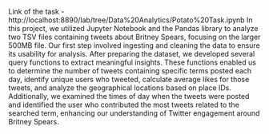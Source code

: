 Link of the task - http://localhost:8890/lab/tree/Data%20Analytics/Potato%20Task.ipynb
In this project, we utilized Jupyter Notebook and the Pandas library to analyze two TSV files containing tweets about Britney Spears, focusing on the larger 500MB file. Our first step involved ingesting and cleaning the data to ensure its usability for analysis. After preparing the dataset, we developed several query functions to extract meaningful insights. These functions enabled us to determine the number of tweets containing specific terms posted each day, identify unique users who tweeted, calculate average likes for those tweets, and analyze the geographical locations based on place IDs. Additionally, we examined the times of day when the tweets were posted and identified the user who contributed the most tweets related to the searched term, enhancing our understanding of Twitter engagement around Britney Spears.
